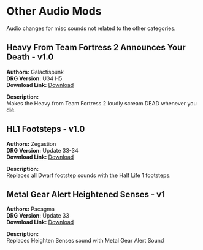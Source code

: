 # Other Audio Mods
Audio changes for misc sounds not related to the other categories.

<!-- mod list -->

## Heavy From Team Fortress 2 Announces Your Death - v1.0
**Authors:** Galactispunk  
**DRG Version:** U34 H5  
**Download Link:** [Download](https://github.com/ArcticEcho/DRG-Mods/raw/da0058fa899671adad4d68b2e1c871ec4a27a17c/Audio/Other/Heavy%20From%20Team%20Fortress%202%20Announces%20Your%20Death%20-%20V1.0%20_P.pak)  

**Description:**  
Makes the Heavy from Team Fortress 2 loudly scream DEAD whenever you die.

## HL1 Footsteps - v1.0
**Authors:** Zegastion  
**DRG Version:** Update 33-34  
**Download Link:** [Download](https://github.com/ArcticEcho/DRG-Mods/raw/25f135e27b4925f63529aefb89bf99d545e2eb57/Audio/Other/HL1%20Footsteps%20-%20V1.0.zip)  

**Description:**  
Replaces all Dwarf footstep sounds with the Half Life 1 footsteps.

## Metal Gear Alert Heightened Senses - v1
**Authors:** Pacagma  
**DRG Version:** Update 33  
**Download Link:** [Download](https://github.com/ArcticEcho/DRG-Mods/raw/7e2a85f66bef685ebeefda9314fc22724c064028/Audio/Other/Metal%20Gear%20Alert%20Heightened%20Senses%20-%20V1%20_P.pak)  

**Description:**  
Replaces Heighten Senses sound with Metal Gear Alert Sound